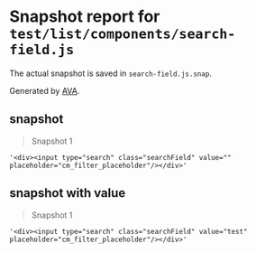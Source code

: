 # Snapshot report for `test/list/components/search-field.js`

The actual snapshot is saved in `search-field.js.snap`.

Generated by [AVA](https://ava.li).

## snapshot

> Snapshot 1

    '<div><input type="search" class="searchField" value="" placeholder="cm_filter_placeholder"/></div>'

## snapshot with value

> Snapshot 1

    '<div><input type="search" class="searchField" value="test" placeholder="cm_filter_placeholder"/></div>'
